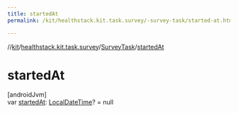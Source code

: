 ```yaml
---
title: startedAt
permalink: /kit/healthstack.kit.task.survey/-survey-task/started-at.html

---
```

//[kit](../../../index.html)/[healthstack.kit.task.survey](../index.html)/[SurveyTask](index.html)/[startedAt](started-at.html)



# startedAt



[androidJvm]\
var [startedAt](started-at.html): [LocalDateTime](https://docs.oracle.com/javase/8/docs/api/java/time/LocalDateTime.html)? = null




